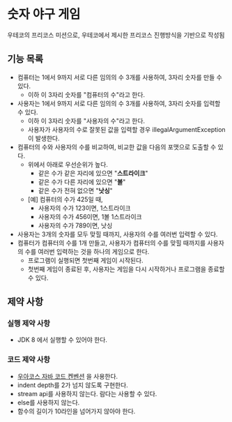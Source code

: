 # 숫자 야구 게임

우테코의 프리코스 미션으로, 우테코에서 제시한 프리코스 진행방식을 기반으로 작성됨

## 기능 목록
- 컴퓨터는 1에서 9까지 서로 다른 임의의 수 3개를 사용하여, 3자리 숫자를 만들 수 있다.
  - 이하 이 3자리 숫자를 "컴퓨터의 수"라고 한다.
- 사용자는 1에서 9까지 서로 다른 임의의 수 3개를 사용하여, 3자리 숫자를 입력할 수 있다.
  - 이하 이 3자리 숫자를 "사용자의 수"라고 한다.
  - 사용자가 사용자의 수로 잘못된 값을 입력할 경우 illegalArgumentException 이 발생한다.
- 컴퓨터의 수와 사용자의 수를 비교하여, 비교한 값을 다음의 포맷으로 도출할 수 있다.
  - 위에서 아래로 우선순위가 높다.
    - 같은 수가 같은 자리에 있으면 "**스트라이크**"
    - 같은 수가 다른 자리에 있으면 "**볼**"
    - 같은 수가 전혀 없으면 "**낫싱**"
  - [예] 컴퓨터의 수가 425일 때,
    - 사용자의 수가 123이면, 1스트라이크
    - 사용자의 수가 456이면, 1볼 1스트라이크
    - 사용자의 수가 789이면, 낫싱
- 사용자는 3개의 숫자를 모두 맞힐 때까지, 사용자의 수를 여러번 입력할 수 있다.
- 컴퓨터가 컴퓨터의 수를 1개 만들고, 사용자가 컴퓨터의 수를 맞힐 때까지를 사용자의 수를 여러번 입력하는 것을 하나의 게임으로 한다.
  - 프로그램이 실행되면 첫번째 게임이 시작된다.
  - 첫번째 게임이 종료된 후, 사용자는 게임을 다시 시작하거나 프로그램을 종료할 수 있다.

## 제약 사항
### 실행 제약 사항
- JDK 8 에서 실행할 수 있어야 한다.

### 코드 제약 사항
- [우아코스 자바 코드 켄벤션](https://github.com/woowacourse/woowacourse-docs/tree/master/styleguide/java) 을 사용한다. 
- indent depth를 2가 넘지 않도록 구현한다.
- stream api를 사용하지 않는다. 람다는 사용할 수 있다.
- else를 사용하지 않는다.
- 함수의 길이가 10라인을 넘어가지 않아야 한다.